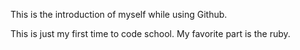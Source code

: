 This is the introduction of myself while using Github.

This is just my first time to code school.
My favorite part is the ruby.

